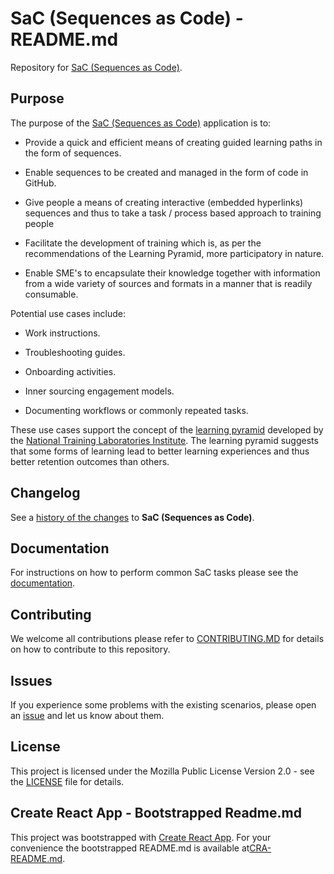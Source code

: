 # SaC (Sequences as Code) - README.md

Repository for [SaC (Sequences as Code)](https://dxc-technology.github.io/Sequences-as-Code/#/).

## Purpose

The purpose of the [SaC (Sequences as Code)](https://dxc-technology.github.io/Sequences-as-Code/#/) application is to:

- Provide a quick and efficient means of creating guided learning paths in the form of sequences.

- Enable sequences to be created and managed in the form of code in GitHub.

- Give people a means of creating interactive (embedded hyperlinks) sequences and thus to take a task / process based approach to training people

- Facilitate the development of training which is, as per the recommendations of the Learning Pyramid, more participatory in nature.

- Enable SME's to encapsulate their knowledge together with information from a wide variety of sources and formats in a manner that is readily consumable.

Potential use cases include:

- Work instructions.

- Troubleshooting guides.

- Onboarding activities.

- Inner sourcing engagement models.

- Documenting workflows or commonly repeated tasks.

These use cases support the concept of the [learning pyramid](https://www.educationcorner.com/the-learning-pyramid.html) developed by the [National Training Laboratories Institute](https://www.ntl.org/). The learning pyramid suggests that some forms of learning lead to better learning experiences and thus better retention outcomes than others.

## Changelog

See a [history of the changes](CHANGELOG.md) to **SaC (Sequences as Code)**.

## Documentation

For instructions on how to perform common SaC tasks please see the [documentation](./docs/README.md).

## Contributing

We welcome all contributions please refer to [CONTRIBUTING.MD](/CONTRIBUTING.md) for details on how to contribute to this repository.

## Issues

If you experience some problems with the existing scenarios, please open an [issue](https://github.com/dxc-technology/Sequences-as-Code/issues/new/choose) and let us know about them.

## License

This project is licensed under the Mozilla Public License Version 2.0 - see the [LICENSE](LICENSE) file for details.

## Create React App - Bootstrapped Readme.md

This project was bootstrapped with [Create React App](https://github.com/facebook/create-react-app). For your convenience the bootstrapped README.md is available at[CRA-README.md](./CRA-README.md).
